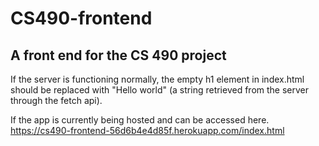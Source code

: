 # CS490-frontend
## A front end for the CS 490 project

If the server is functioning normally, the empty h1 element in index.html should be replaced with "Hello world" (a string retrieved from the server through the fetch api).

If the app is currently being hosted and can be accessed here.
https://cs490-frontend-56d6b4e4d85f.herokuapp.com/index.html

